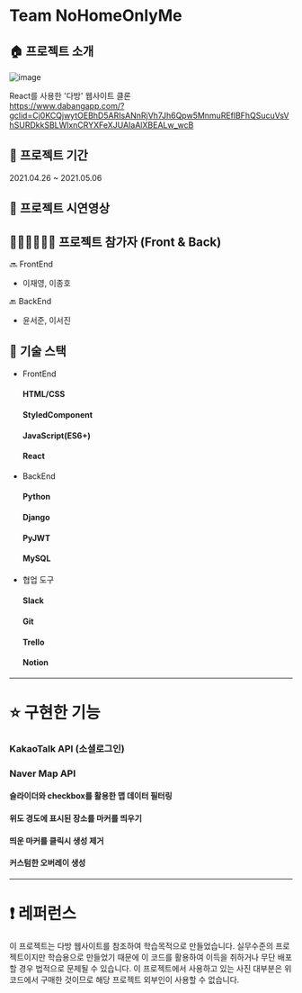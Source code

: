 # Team NoHomeOnlyMe

## 🏠 프로젝트 소개
![image](https://user-images.githubusercontent.com/74593343/122660489-f5a1a380-d1bc-11eb-9da2-ab1a808b6cb2.png)


React를 사용한 '다방' 웹사이트 클론  
https://www.dabangapp.com/?gclid=Cj0KCQjwytOEBhD5ARIsANnRjVh7Jh6Qpw5MnmuREflBFhQSucuVsVhSURDkkSBLWlxnCRYXFeXJUAIaAlXBEALw_wcB

## 🏢 프로젝트 기간

2021.04.26 ~ 2021.05.06

## 🎥 프로젝트 시연영상

## 👩🏻‍💻🧑🏻‍💻 프로젝트 참가자 (Front & Back)

🔜 FrontEnd

- 이재영, 이종호

🔙 BackEnd

- 윤서준, 이서진

## 🔧 기술 스택

- FrontEnd

  #### HTML/CSS

  #### StyledComponent

  #### JavaScript(ES6+)

  #### React

- BackEnd

  #### Python

  #### Django

  #### PyJWT

  #### MySQL

- 협업 도구

  #### Slack

  #### Git

  #### Trello

  #### Notion

---

# ⭐️ 구현한 기능

### KakaoTalk API (소셜로그인)

### Naver Map API

#### 슬라이더와 checkbox를 활용한 맵 데이터 필터링

#### 위도 경도에 표시된 장소를 마커를 띄우기

#### 띄운 마커를 클릭시 생성 제거

#### 커스텀한 오버레이 생성

---

# ❗️ 레퍼런스

이 프로젝트는 다방 웹사이트를 참조하여 학습목적으로 만들었습니다.
실무수준의 프로젝트이지만 학습용으로 만들었기 때문에 이 코드를 활용하여 이득을 취하거나 무단 배포할 경우 법적으로 문제될 수 있습니다.
이 프로젝트에서 사용하고 있는 사진 대부분은 위코드에서 구매한 것이므로 해당 프로젝트 외부인이 사용할 수 없습니다.
